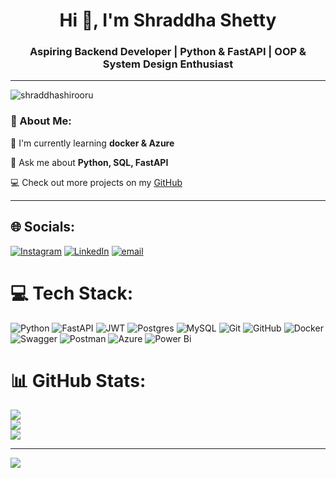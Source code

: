 <h1 align="center">Hi 👋, I'm Shraddha Shetty</h1>
<h3 align="center">Aspiring Backend Developer | Python & FastAPI | OOP & System Design Enthusiast</h3>

---
<p align="left"> <img src="https://komarev.com/ghpvc/?username=shraddhashirooru&label=Profile%20views&color=0e75b6&style=flat" alt="shraddhashirooru" /> </p>

### 💫 About Me:

🌱 I'm currently learning **docker & Azure**

💬 Ask me about **Python, SQL, FastAPI**


💻 Check out more projects on my [GitHub](https://github.com/shraddhashirooru/tab=repositories)

---

## 🌐 Socials:
[![Instagram](https://img.shields.io/badge/Instagram-%23E4405F.svg?logo=Instagram&logoColor=white)](https://instagram.com/shraddhashirooru) [![LinkedIn](https://img.shields.io/badge/LinkedIn-%230077B5.svg?logo=linkedin&logoColor=white)](https://linkedin.com/in/shraddhashirooru) [![email](https://img.shields.io/badge/Email-D14836?logo=gmail&logoColor=white)](mailto:shraddhashirooru5@gmail.com) 

# 💻 Tech Stack:
![Python](https://img.shields.io/badge/python-3670A0?style=plastic&logo=python&logoColor=ffdd54) ![FastAPI](https://img.shields.io/badge/FastAPI-005571?style=plastic&logo=fastapi) ![JWT](https://img.shields.io/badge/JWT-black?style=plastic&logo=JSON%20web%20tokens) ![Postgres](https://img.shields.io/badge/postgres-%23316192.svg?style=plastic&logo=postgresql&logoColor=white) ![MySQL](https://img.shields.io/badge/mysql-4479A1.svg?style=plastic&logo=mysql&logoColor=white) ![Git](https://img.shields.io/badge/git-%23F05033.svg?style=plastic&logo=git&logoColor=white) ![GitHub](https://img.shields.io/badge/github-%23121011.svg?style=plastic&logo=github&logoColor=white) ![Docker](https://img.shields.io/badge/docker-%230db7ed.svg?style=plastic&logo=docker&logoColor=white) ![Swagger](https://img.shields.io/badge/-Swagger-%23Clojure?style=plastic&logo=swagger&logoColor=white) ![Postman](https://img.shields.io/badge/Postman-FF6C37?style=plastic&logo=postman&logoColor=white) ![Azure](https://img.shields.io/badge/azure-%230072C6.svg?style=plastic&logo=microsoftazure&logoColor=white) ![Power Bi](https://img.shields.io/badge/power_bi-F2C811?style=plastic&logo=powerbi&logoColor=black)
# 📊 GitHub Stats:
![](https://github-readme-stats.vercel.app/api?username=shraddhashirooru&theme=default&hide_border=true&include_all_commits=false&count_private=false)<br/>
![](https://nirzak-streak-stats.vercel.app/?user=shraddhashirooru&theme=default&hide_border=true)<br/>
![](https://github-readme-stats.vercel.app/api/top-langs/?username=shraddhashirooru&theme=default&hide_border=true&include_all_commits=false&count_private=false&layout=compact)

---
[![](https://visitcount.itsvg.in/api?id=shraddhashirooru&icon=0&color=0)](https://visitcount.itsvg.in)



<!-- Proudly created with GPRM ( https://gprm.itsvg.in ) -->


